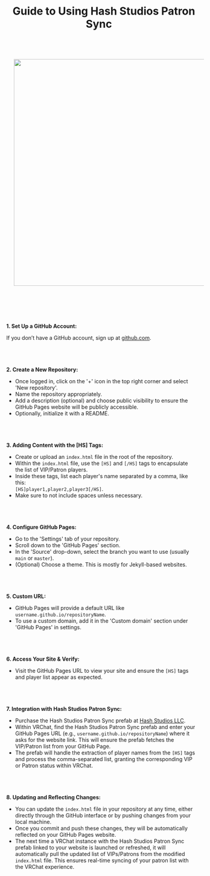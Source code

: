 <img src="https://github.com/Lin8x/VRCDownloadString/blob/main/Images/HashStudiosBlue.png" width="100%" height="5">

# <p align="center"> &nbsp; Guide to Using Hash Studios Patron Sync &nbsp; </p>

<br>

<br>
<p align="center">
  <img src="https://github.com/Lin8x/VRCDownloadString/blob/main/Images/HashStudiosPatronSyncBanner.png" width="600" hspace="20"/>
</p>
<br>

<br><img src="https://github.com/Lin8x/VRCDownloadString/blob/main/Images/HashStudiosBlue.png" width="100%" height="5"><br><br>

**1. Set Up a GitHub Account:** 

If you don’t have a GitHub account, sign up at [github.com](https://github.com/).

<br><img src="https://github.com/Lin8x/VRCDownloadString/blob/main/Images/HashStudiosBlue.png" width="100%" height="5"><br><br>

**2. Create a New Repository:**
   
- Once logged in, click on the '+' icon in the top right corner and select 'New repository'.
- Name the repository appropriately.
- Add a description (optional) and choose public visibility to ensure the GitHub Pages website will be publicly accessible.
- Optionally, initialize it with a README.

<br><img src="https://github.com/Lin8x/VRCDownloadString/blob/main/Images/HashStudiosBlue.png" width="100%" height="5"><br><br>

**3. Adding Content with the [HS] Tags:**

- Create or upload an `index.html` file in the root of the repository.
- Within the `index.html` file, use the `[HS]` and `[/HS]` tags to encapsulate the list of VIP/Patron players.
- Inside these tags, list each player's name separated by a comma, like this: <br> `[HS]player1,player2,player3[/HS]`.
- Make sure to not include spaces unless necessary.

<br><img src="https://github.com/Lin8x/VRCDownloadString/blob/main/Images/HashStudiosBlue.png" width="100%" height="5"><br><br>

**4. Configure GitHub Pages:**

- Go to the 'Settings' tab of your repository.
- Scroll down to the 'GitHub Pages' section.
- In the 'Source' drop-down, select the branch you want to use (usually `main` or `master`).
- (Optional) Choose a theme. This is mostly for Jekyll-based websites.

<br><img src="https://github.com/Lin8x/VRCDownloadString/blob/main/Images/HashStudiosBlue.png" width="100%" height="5"><br><br>

**5. Custom URL:**

- GitHub Pages will provide a default URL like `username.github.io/repositoryName`.
- To use a custom domain, add it in the 'Custom domain' section under 'GitHub Pages' in settings.

<br><img src="https://github.com/Lin8x/VRCDownloadString/blob/main/Images/HashStudiosBlue.png" width="100%" height="5"><br><br>

**6. Access Your Site & Verify:**

- Visit the GitHub Pages URL to view your site and ensure the `[HS]` tags and player list appear as expected.

<br><img src="https://github.com/Lin8x/VRCDownloadString/blob/main/Images/HashStudiosBlue.png" width="100%" height="5"><br><br>

**7. Integration with Hash Studios Patron Sync:**

- Purchase the Hash Studios Patron Sync prefab at [Hash Studios LLC](https://hashstudiosllc.com/hashstudiospatronsync).
- Within VRChat, find the Hash Studios Patron Sync prefab and enter your GitHub Pages URL (e.g., `username.github.io/repositoryName`) where it asks for the website link. This will ensure the prefab fetches the VIP/Patron list from your GitHub Page.
- The prefab will handle the extraction of player names from the `[HS]` tags and process the comma-separated list, granting the corresponding VIP or Patron status within VRChat.

<br><img src="https://github.com/Lin8x/VRCDownloadString/blob/main/Images/HashStudiosBlue.png" width="100%" height="5"><br><br>

**8. Updating and Reflecting Changes:**

- You can update the `index.html` file in your repository at any time, either directly through the GitHub interface or by pushing changes from your local machine.
- Once you commit and push these changes, they will be automatically reflected on your GitHub Pages website.
- The next time a VRChat instance with the Hash Studios Patron Sync prefab linked to your website is launched or refreshed, it will automatically pull the updated list of VIPs/Patrons from the modified `index.html` file. This ensures real-time syncing of your patron list with the VRChat experience.

<br><img src="https://github.com/Lin8x/VRCDownloadString/blob/main/Images/HashStudiosBlue.png" width="100%" height="5"><br><br>
